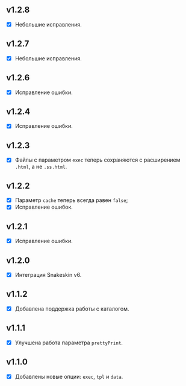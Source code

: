 ## v1.2.8

- [x] Небольшие исправления.

## v1.2.7

- [x] Небольшие исправления.

## v1.2.6

- [x] Исправление ошибки.

## v1.2.4

- [x] Исправление ошибки.

## v1.2.3

- [x] Файлы с параметром `exec` теперь сохраняются с расширением `.html`, а не `.ss.html`.

## v1.2.2

- [x] Параметр `cache` теперь всегда равен `false`;
- [x] Исправление ошибок.

## v1.2.1

- [x] Исправление ошибки.

## v1.2.0

- [x] Интеграция Snakeskin v6.

## v1.1.2

- [x] Добавлена поддержка работы с каталогом.

## v1.1.1

- [x] Улучшена работа параметра `prettyPrint`.

## v1.1.0

- [x] Добавлены новые опции: `exec`, `tpl` и `data`.
